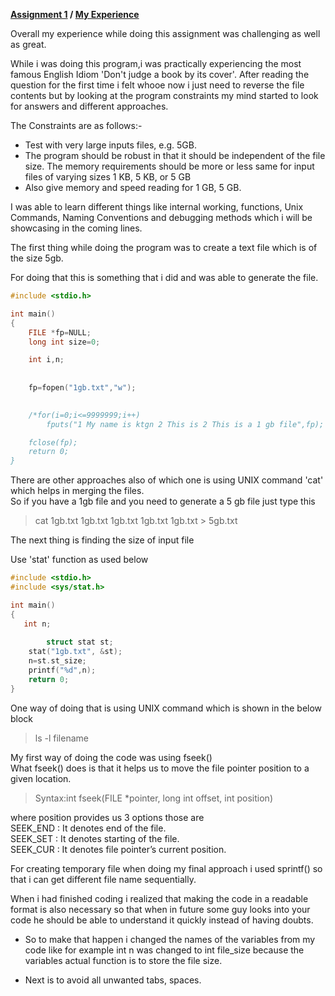 **[Assignment 1](https://ktgnair.github.io/) / [My Experience](https://ktgnair.github.io/LearnedThings)**

Overall my experience while doing this assignment was challenging as well as great.

While i was doing this program,i was practically experiencing the most famous English Idiom 'Don't judge a book by its cover'.   After reading the question for the first time i felt whooe now i just need to reverse the file contents but by looking at the program constraints my mind started to look for answers and different approaches.  

The Constraints are as follows:-
+ Test with very large inputs files, e.g. 5GB.
+ The program should be robust in that it should be independent of the file size. The memory requirements should be more or less    same for input files of varying sizes 1 KB, 5 KB, or 5 GB
+ Also give memory and speed reading for 1 GB, 5 GB.  

I was able to learn different things like internal working, functions, Unix Commands, Naming Conventions and debugging methods which i will be showcasing in the coming lines.  

The first thing while doing the program was to create a text file which is of the size 5gb.

For doing that this is something that i did and was able to generate the file. 
```c
#include <stdio.h>

int main()
{
    FILE *fp=NULL;
    long int size=0;

    int i,n;
 
    
    fp=fopen("1gb.txt","w");
     

    /*for(i=0;i<=9999999;i++)
        fputs("1 My name is ktgn 2 This is 2 This is a 1 gb file",fp);

    fclose(fp); 
    return 0;
}
```
There are other approaches also of which one is using UNIX command 'cat' which helps in merging the files.  
So if you have a 1gb file and you need to generate a 5 gb file just type this  

> cat 1gb.txt 1gb.txt 1gb.txt 1gb.txt 1gb.txt > 5gb.txt

The next thing is finding the size of input file

Use 'stat' function as used below

```c
#include <stdio.h>
#include <sys/stat.h>

int main()
{
   int n;
   
    	struct stat st;
	stat("1gb.txt", &st);
  	n=st.st_size;
	printf("%d",n);   
    return 0;
}
```
One way of doing that is using UNIX command which is shown in the below block  
> ls -l filename

My first way of doing the code was using fseek()  
What fseek() does is that it helps us to move the file pointer position to a given location.  

> Syntax:int fseek(FILE *pointer, long int offset, int position)  

where position provides us 3 options those are  
SEEK_END : It denotes end of the file.  
SEEK_SET : It denotes starting of the file.  
SEEK_CUR : It denotes file pointer’s current position.    

For creating temporary file when doing my final approach i used sprintf() so that i can get different file name sequentially.  

When i had finished coding i realized that making the code in a readable format is also necessary so that when in future some guy looks into your code he should be able to understand it quickly instead of having doubts.  
+ So to make that happen i changed the names of the variables from my code like for example int n was changed to int file_size because the variables actual function is to store the file size.  

+ Next is to avoid all unwanted tabs, spaces.
